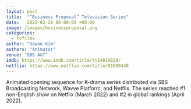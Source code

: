 ```yaml
---
layout: post
title:  "“Business Proposal” Television Series"
date:   2022-02-28 00:00:00 +00:00
image: /images/businessproposal.png
categories:
  - tvfilms
author: "Dawon Kim"
authors: "Animator"
venue: "SBS A&T"
imdb: https://www.imdb.com/title/tt14819828/
netflix: https://www.netflix.com/title/81509440
---
```

Animated opening sequence for K-drama series distributed via SBS Broadcasting Network, Wavve Platform, and Netflix. The series reached #1 non-English show on Netflix (March 2022) and #2 in global rankings (April 2022).